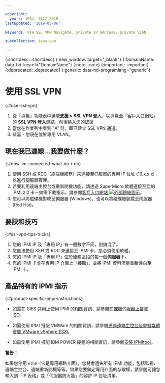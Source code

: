 ```yaml
---

copyright:
  years: 1994, 2017-2019
lastupdated: "2019-03-06"

keywords: Use SSL VPN Navigate, private IP address, private VLAN

subcollection: iaas-vpn

---
```


{:shortdesc: .shortdesc}
{:new_window: target="_blank"}
{:DomainName: data-hd-keyref="DomainName"}
{:note: .note}
{:important: .important}
{:deprecated: .deprecated}
{:generic: data-hd-programlang="generic"}

# 使用 SSL VPN
{:#use-ssl-vpn}

1. 從「導覽」功能表中選取**支援 > SSL VPN 登入**，以導覽至「客戶入口網站」的 **SSL VPN 登入**鏈結，然後輸入您的認證
2. 當您在作業列中看到 "A" 時，即已建立 SSL VPN 通道。
3. 恭喜 - 您現在位於專用 VLAN。

## 現在我已連線...我要做什麼？
{:#now-im-connected-what-do-i-do}

1. 使用 SSH 或 RDC（終端機服務）來連接至伺服器的專用 IP 位址 (10.x.x.x) ，以進行伺服器管理。
2. 若要利用遠端主控台或重新開機功能，請透過 SuperMicro 軟體連接至您的 IPMI 2.0 卡－如需下載指示，請參閱[客戶入口網站 ![外部鏈結圖示](../../icons/launch-glyph.svg "外部鏈結圖示")](https://{DomainName}/)。
3. 您可以將磁碟機對映至伺服器 (Windows)，也可以將磁碟機裝載至伺服器 (Red Hat)。

## 要訣和技巧
{:#ssl-vpn-tips-tricks}

1. 您的 IPMI IP 及「專用 IP」有一個數字不同，別搞混了。
2. 您無法使用 SSH 或 RDC 來連接至 IPMI 卡，您必須使用軟體。
3. 您的 IPMI IP 及「專用 IP」位於硬體區段的每一個**伺服器**下。
4. 您的 IPMI 卡會在專用 IP 介面上「接聽」，並將 IPMI 資料流量重新導向至 IPMI 卡。

## 產品特有的 IPMI 指示
{:#product-specific-impi-instructions}

* 如需在 CIFS 共用上使用 IPMI 的相關資訊，請參閱[在裸機伺服器上裝載 ISO](/docs/bare-metal?topic=bare-metal-option-1-preferred-using-ipmi-iso-on-a-cifs-share-#option-1-preferred-using-ipmi-iso-on-a-cifs-share-)。
* 如需使用 IPMI 搭配 VMWare 的相關資訊，請參閱[透過遠端主控台及虛擬媒體安裝 VMware vSphere ESXi](/docs/infrastructure/vmware?topic=VMware-installing-vsphere-esxi)。

* 如需使用 IPMI 搭配 IBM POWER 硬體的相關資訊，請參閱[安裝 IPMItool](https://www.ibm.com/support/knowledgecenter/TI0003H/p8eih/p8eih_ipmitool.htm)。

**警告：**

如果您停用 `eth0`（它是專用網路介面），您將會遺失所有 IPMI 功能，包括監視、遠端主控台、遠端重新開機等等。如果您要鎖定專用介面的存取權，請參閱可讓您輸入到「IP 表格」或「伺服器防火牆」的容許 IP 位址清單。
